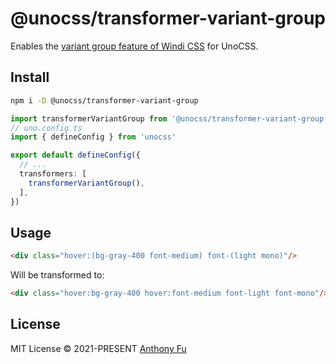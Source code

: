 # @unocss/transformer-variant-group

<!-- @unocss-ignore -->

Enables the [variant group feature of Windi CSS](https://windicss.org/features/variant-groups.html) for UnoCSS.

## Install

```bash
npm i -D @unocss/transformer-variant-group
```

```ts
import transformerVariantGroup from '@unocss/transformer-variant-group'
// uno.config.ts
import { defineConfig } from 'unocss'

export default defineConfig({
  // ...
  transformers: [
    transformerVariantGroup(),
  ],
})
```

## Usage

```html
<div class="hover:(bg-gray-400 font-medium) font-(light mono)"/>
```

Will be transformed to:

```html
<div class="hover:bg-gray-400 hover:font-medium font-light font-mono"/>
```

## License

MIT License &copy; 2021-PRESENT [Anthony Fu](https://github.com/antfu)
